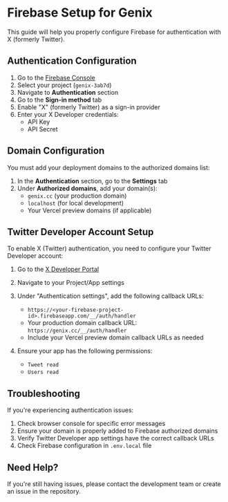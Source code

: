 # Firebase Setup for Genix

This guide will help you properly configure Firebase for authentication with X (formerly Twitter).

## Authentication Configuration

1. Go to the [Firebase Console](https://console.firebase.google.com/)
2. Select your project (`genix-3ab7d`)
3. Navigate to **Authentication** section
4. Go to the **Sign-in method** tab
5. Enable "X" (formerly Twitter) as a sign-in provider
6. Enter your X Developer credentials:
   - API Key
   - API Secret

## Domain Configuration

You must add your deployment domains to the authorized domains list:

1. In the **Authentication** section, go to the **Settings** tab
2. Under **Authorized domains**, add your domain(s):
   - `genix.cc` (your production domain)
   - `localhost` (for local development)
   - Your Vercel preview domains (if applicable)

## Twitter Developer Account Setup

To enable X (Twitter) authentication, you need to configure your Twitter Developer account:

1. Go to the [X Developer Portal](https://developer.twitter.com/)
2. Navigate to your Project/App settings
3. Under "Authentication settings", add the following callback URLs:
   - `https://<your-firebase-project-id>.firebaseapp.com/__/auth/handler`
   - Your production domain callback URL: `https://genix.cc/__/auth/handler`
   - Include your Vercel preview domain callback URLs as needed

4. Ensure your app has the following permissions:
   - `Tweet read`
   - `Users read`

## Troubleshooting

If you're experiencing authentication issues:

1. Check browser console for specific error messages
2. Ensure your domain is properly added to Firebase authorized domains
3. Verify Twitter Developer app settings have the correct callback URLs
4. Check Firebase configuration in `.env.local` file

## Need Help?

If you're still having issues, please contact the development team or create an issue in the repository.